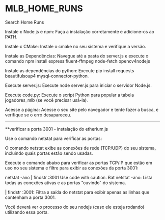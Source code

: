 # MLB_HOME_RUNS
Search Home Runs

Instale o Node.js e npm: Faça a instalação corretamente e adicione-os ao PATH.

Instale o CMake: Instale o cmake no seu sistema e verifique a versão.

Instale as Dependências: Navegue até a pasta do server.js e execute o comando npm install express fluent-ffmpeg node-fetch opencv4nodejs

Instale as dependências do python: Execute pip install requests beautifulsoup4 mysql-connector-python.

Execute server.js: Execute node server.js para iniciar o servidor Node.js.

Execute code.py: Execute o script Python para popular a tabela jogadores_mlb (se você precisar usá-la).

Acesse a página: Acesse o seu site pelo navegador e tente fazer a busca, e verifique se o erro desapareceu.

-------------------------------------------------------------------------------------------------------------------------------------------
**verificar a porta 3001 - instalação do etherium.js

Use o comando netstat para verificar as portas:

O comando netstat exibe as conexões de rede (TCP/UDP) do seu sistema, incluindo quais portas estão sendo usadas.

Execute o comando abaixo para verificar as portas TCP/IP que estão em uso no seu sistema e filtre para exibir as conexões da porta 3001:

netstat -ano | findstr :3001
Use code with caution.
Bat
netstat -ano: Lista todas as conexões ativas e as portas "ouvindo" do sistema.

| findstr :3001: Filtra a saída do netstat para exibir apenas as linhas que contenham a porta 3001.

Você deverá ver o processo do seu nodejs (caso ele esteja rodando) utilizando essa porta.
